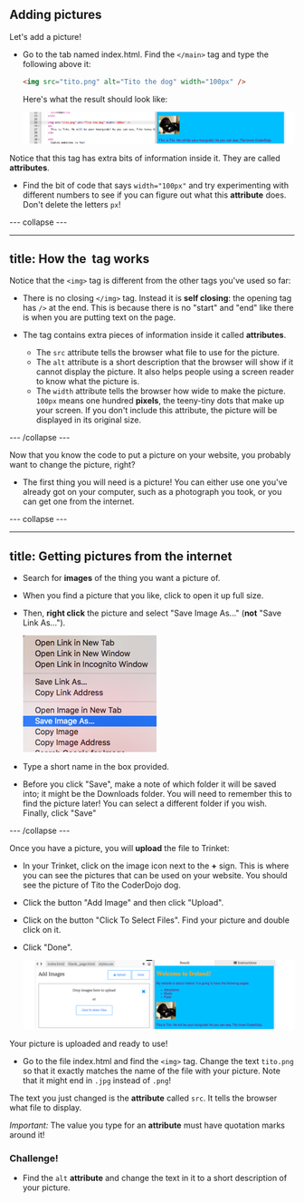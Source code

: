 ## Adding pictures

Let's add a picture!

- Go to the tab named index.html. Find the `</main>` tag and type the following above it: 
    ```html
    <img src="tito.png" alt="Tito the dog" width="100px" />
    ```
    Here's what the result should look like:
    
   ![Picture of Tito](images/ImgTito2.png)

Notice that this tag has extra bits of information inside it. They are called **attributes**.

- Find the bit of code that says `width="100px"` and try experimenting with different numbers to see if you can figure out what this **attribute** does. Don't delete the letters `px`!

--- collapse ---

---
title: How the <img> tag works
---

Notice that the `<img>` tag is different from the other tags you've used so far: 

- There is no closing `</img>` tag. Instead it is **self closing**: the opening tag has `/>` at the end. This is because there is no "start" and "end" like there is when you are putting text on the page. 

- The tag contains extra pieces of information inside it called **attributes**. 
    - The `src` attribute tells the browser what file to use for the picture. 
    - The `alt` attribute is a short description that the browser will show if it cannot display the picture. It also helps people using a screen reader to know what the picture is.
    - The `width` attribute tells the browser how wide to make the picture. `100px` means one hundred **pixels**, the teeny-tiny dots that make up your screen. If you don't include this attribute, the picture will be displayed in its original size.

--- /collapse ---

Now that you know the code to put a picture on your website, you probably want to change the picture, right?

- The first thing you will need is a picture! You can either use one you've already got on your computer, such as a photograph you took, or you can get one from the internet.

--- collapse ---

---
title: Getting pictures from the internet
---

- Search for **images** of the thing you want a picture of.

- When you find a picture that you like, click to open it up full size.

- Then, **right click** the picture and select "Save Image As..." \(**not** "Save Link As..."\).


   ![Menu with Save Image As selected](images/saveImgAs.png)

- Type a short name in the box provided. 

- Before you click "Save", make a note of which folder it will be saved into; it might be the Downloads folder. You will need to remember this to find the picture later! You can select a different folder if you wish. Finally, click "Save"


--- /collapse ---

Once you have a picture, you will **upload** the file to Trinket: 

- In your Trinket, click on the image icon next to the **+** sign. This is where you can see the pictures that can be used on your website. You should see the picture of Tito the CoderDojo dog.

- Click the button "Add Image" and then click "Upload". 

- Click on the button "Click To Select Files". Find your picture and double click on it. 

- Click "Done".

    ![Upload files](images/UploadFilesWider.png)

Your picture is uploaded and ready to use!

- Go to the file index.html and find the `<img>` tag. Change the text `tito.png` so that it exactly matches the name of the file with your picture. Note that it might end in `.jpg` instead of `.png`!

The text you just changed is the **attribute** called `src`. It tells the browser what file to display.

_Important:_ The value you type for an **attribute** must have quotation marks around it!

### Challenge!
- Find the `alt` **attribute** and change the text in it to a short description of your picture. 





